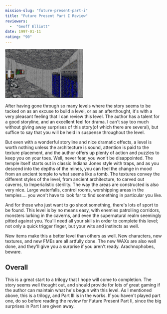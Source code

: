 ```yaml
---
mission-slug: "future-present-part-i"
title: "Future Present Part I Review"
reviewers: 
  -  "Geoff Elliott"
date: 1997-01-11
rating: "90"
---
```


![Future Present Part I screenshot](./future1.png "Grandiose architecture, a suspenseful story, and an excellent feel for what works well in a level combine to make this a great play.")

After having gone through so many levels where the story seems to be tacked on as an excuse to build a level, or as an afterthought, it's with a very pleasant feeling that I can review this level. The author has a talent for a good storyline, and an excellent feel for drama. I can't say too much without giving away surprises of this story(of which there are several), but suffice to say that you will be held in suspense throughout the level.

But even with a wonderful storyline and nice dramatic effects, a level is worth nothing unless the architecture is sound, attention is paid to the texture placement, and the author offers up plenty of action and puzzles to keep you on your toes. Well, never fear, you won't be disappointed. The temple itself starts out in classic Indiana Jones style with traps, and as you descend into the depths of the mines, you can feel the change in mood from an ancient temple to what seems like a tomb. The textures convey the different styles of the level, from ancient architecture, to carved out caverns, to Imperialistic sterility. The way the areas are constructed is also very nice. Large waterfalls, control rooms, worshipping areas in the temples.... you won't have to look far to find something in particular you like.

And for those who just want to go shoot something, there's lots of sport to be found. This level is by no means easy, with enemies patrolling corridors, monsters lurking in the caverns, and even the supernatural realm seemingly pitted against you. You'll need all your skills in order to complete this level; not only a quick trigger finger, but your wits and instincts as well.

New items make this a better level than others as well. New characters, new textures, and new FMEs are all artfully done. The new WAXs are also well done, and they'll give you a surprise if you aren't ready. Arachnophobes, beware.

## Overall

This is a great start to a trilogy that I hope will come to completion. The story seems well thought out, and should provide for lots of great gaming if the author can maintain what he's begun with this level.
As I mentioned above, this is a trilogy, and Part III is in the works. If you haven't played part one, do so before reading the review for Future Present Part II, since the big surprises in Part I are given away.

